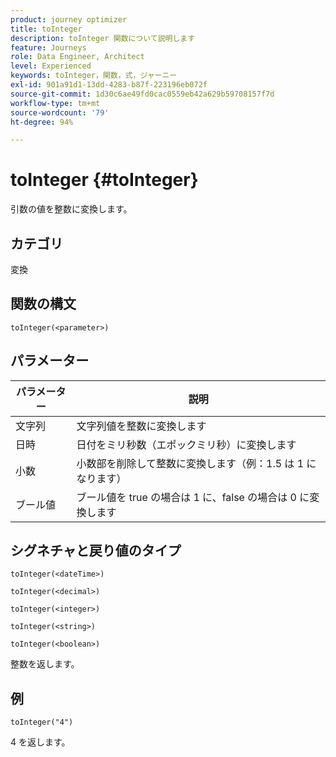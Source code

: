```yaml
---
product: journey optimizer
title: toInteger
description: toInteger 関数について説明します
feature: Journeys
role: Data Engineer, Architect
level: Experienced
keywords: toInteger，関数，式，ジャーニー
exl-id: 901a91d1-13dd-4283-b87f-223196eb072f
source-git-commit: 1d30c6ae49fd0cac0559eb42a629b59708157f7d
workflow-type: tm+mt
source-wordcount: '79'
ht-degree: 94%

---
```


# toInteger {#toInteger}

引数の値を整数に変換します。

## カテゴリ

変換

## 関数の構文

`toInteger(<parameter>)`

## パラメーター

| パラメーター | 説明 |
|--- |--- |
| 文字列 | 文字列値を整数に変換します |
| 日時 | 日付をミリ秒数（エポックミリ秒）に変換します |
| 小数 | 小数部を削除して整数に変換します（例：1.5 は 1 になります） |
| ブール値 | ブール値を true の場合は 1 に、false の場合は 0 に変換します |

## シグネチャと戻り値のタイプ

`toInteger(<dateTime>)`

`toInteger(<decimal>)`

`toInteger(<integer>)`

`toInteger(<string>)`

`toInteger(<boolean>)`

整数を返します。

## 例

`toInteger("4")`

4 を返します。
